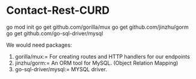 # Contact-Rest-CURD

go mod init
go get github.com/gorilla/mux
go get github.com/jinzhu/gorm
go get github.com/go-sql-driver/mysql

We would need packages:
1. gorilla/mux:= For creating routes and HTTP handlers for our endpoints
2. jinzhu/gorm:= An ORM tool for MySQL.  (Object Relation Mapping)
3. go-sql-driver/mysql:= MYSQL driver.
